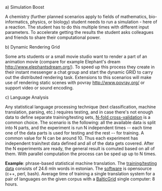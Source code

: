 a) Simulation Boost

A chemistry (further planned scenarios apply to fields of mathematics, bio-informatics, physics, or biology) student needs to run a simulation - here of a reaction. The student has to do this multiple times with different input parameters. To accelerate getting the results the student asks colleagues and friends to share their computational power.

b) Dynamic Rendering Grid

Some arts students or a small movie studio want to render a part of an animation movie (compare for example Elephant's dream http://www.elephantsdream.org/). To speed up this process they create in their instant messenger a chat group and start the dynamic GRID to carry out the distributed rendering task. Extensions to this scenarios will make use of rendering static scenes with povray http://www.povray.org/ or support video or sound encoding.

c) Language Analysis

Any statistical language processing technique (text classification, machine translation, parsing, etc.) requires testing, and in case there's not enough data to define separate training/testing sets, [N-fold cross-validation](http://en.wikipedia.org/wiki/Cross-validation) is a common choice. The scenario is the following: all the available data is split into N parts, and the experiment is run N independent times -- each time one of the data parts is used for testing and the rest -- for training. A common value for N can be around 10. Thus each experiment has independent train/test data defined and all of the data gets covered. After the N experiments are ready, the general result is comuted based on all of them. With parallel computation the process can be sped up up to N times.

**Example**: phrase-based statistical machine translation. The [training/testing data](http://wt.jrc.it/lt/Acquis/) consists of 24.6 mln words in estonian. The [software](http://www.statmt.org/moses/) is opensource (c++, perl, bash). Average time of training a single translation system for a pair of languages on the given corpus with a [BalticGrid](http://www.balticgrid.org/) single computer: 8 hours.